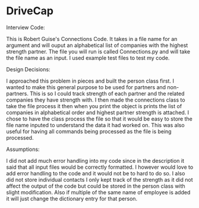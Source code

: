 # DriveCap

Interview Code:

  This is Robert Guise's Connections Code. It takes in a file name for an argument and will ouput an alphabetical list of companies with the highest strength partner.
  The file you will run is called Connections.py and will take the file name as an input. I used example test files to test my code.

Design Decisions:

  I approached this problem in pieces and built the person class first. I wanted to make this general purpose to be used for partners and non-partners. 
  This is so I could track strength of each partner and the related companies they have strength with. I then made the connections class to take the file
  process it then when you print the object is prints the list of companies in alphabetical order and highest partner strength is attached. I chose to have the
  class process the file so that it would be easy to store the file name inputed to understand the data it had worked on. This was also useful for having all
  commands being processed as the file is being processed. 

Assumptions: 

  I did not add much error handling into my code since in the description it said that all input files would be correctly formatted. I however would love to add
  error handling to the code and it would not be to hard to do so. I also did not store individual contacts I only kept track of the strength as it did not affect
  the output of the code but could be stored in the person class with slight modification. Also if multiple of the same name of employee is added it will just 
  change the dictionary entry for that person. 
